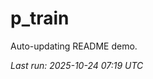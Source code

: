 # p_train

Auto-updating README demo.

<!--START_SECTION:status-->
_Last run: 2025-10-24 07:19 UTC_
<!--END_SECTION:status-->


























































































































































































































































































































































































































































































































































































































































































































































































































































































































































































































































































































































































































































































































































































































































































































